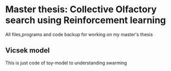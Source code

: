 # Master thesis: Collective Olfactory search using Reinforcement learning
All files,programs and code backup for working on my master's thesis

## Vicsek model 
This is just code of toy-model to understanding swarming



